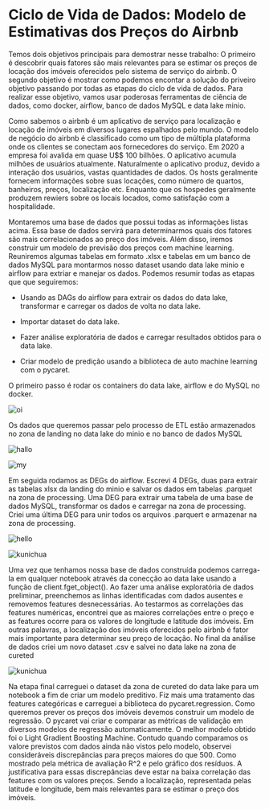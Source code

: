 # Ciclo de Vida de Dados: Modelo de Estimativas dos Preços do Airbnb

Temos dois objetivos principais para demostrar nesse trabalho: O primeiro é descobrir quais fatores são mais relevantes para se estimar os preços de locação dos imóveis oferecidos pelo sistema de serviço do airbnb. O segundo objetivo é mostrar como podemos encontar a solução do priveiro objetivo passando por todas as etapas do ciclo de vida de dados.
Para realizar esse objetivo, vamos usar poderosas ferramentas de ciência de dados, como docker, airflow, banco de dados MySQL e data lake minio. 

Como sabemos o airbnb é um aplicativo de serviço para localização e locação de imóveis em diversos lugares espalhados pelo mundo. O modelo de negócio do airbnb é 
classificado como um tipo de múltipla plataforma onde os clientes se conectam aos fornecedores do serviço. Em 2020 a empresa foi avalida em quase U$$ 100 bilhões.
O aplicativo acumula milhões de usuários atualmente. Naturalmente o aplicativo produz, devido a interação dos usuários, vastas quantidades 
de dados. Os hosts geralmente fornecem informações sobre suas locações, como número de quartos, banheiros, preços, localização etc. Enquanto que os hospedes 
geralmente produzem rewiers sobre os locais locados, como satisfação com a hospitalidade.

Montaremos uma base de dados que possui todas as informações listas acima. Essa base de dados servirá para determinarmos quais dos fatores são mais correlacionados ao preço dos imóveis. Além disso, iremos construir um modelo de previsão dos preços com machine learning. Reuniremos algumas tabelas em formato .xlsx 
e tabelas em um banco de dados MySQL para montarmos nosso dataset usando data lake minio e airflow para extriar e manejar os dados. Podemos resumir todas as etapas 
que que seguiremos:

* Usando as DAGs do airflow para extrair os dados do data lake, transformar e carregar os dados de volta no data lake.

* Importar dataset do data lake.

* Fazer análise exploratória de dados e carregar resultados obtidos para o data lake.

* Criar modelo de predição usando a biblioteca de auto machine learning com o pycaret.

O primeiro passo é rodar os containers do data lake, airflow e do MySQL no docker.

![oi](https://github.com/RondinellyMorais/Ciclo-de-vida-de-dados-Modelo-de-estimativas-de-pre-os-do-Airbnb/blob/master/imagens/docker.png)

Os dados que queremos passar pelo processo de ETL estão armazenados no zona de landing no data lake do minio e no banco de dados MySQL

![hallo](https://github.com/RondinellyMorais/Ciclo-de-vida-de-dados-Modelo-de-estimativas-de-pre-os-do-Airbnb/blob/master/imagens/minio01.png)

![my](https://github.com/RondinellyMorais/Ciclo-de-vida-de-dados-Modelo-de-estimativas-de-pre-os-do-Airbnb/blob/master/imagens/my.png)

Em seguida rodamos as DEGs do airflow. Escrevi 4 DEGs, duas para extrair as tabelas xlsx da landing do minio e salvar os dados em tabelas .parquet na zona de 
processing. Uma DEG para extrair uma tabela de uma base de dados MySQL, transformar os dados e carregar na zona de processing. Criei uma última DEG para unir todos 
os arquivos .parquert e armazenar na zona de processing.

![hello](https://github.com/RondinellyMorais/Ciclo-de-vida-de-dados-Modelo-de-estimativas-de-pre-os-do-Airbnb/blob/master/imagens/airflow.png)

![kunichua](https://github.com/RondinellyMorais/Ciclo-de-vida-de-dados-Modelo-de-estimativas-de-pre-os-do-Airbnb/blob/master/imagens/minio02.png)

Uma vez que tenhamos nossa base de dados construída podemos carrega-la em qualquer notebook através da conecção ao data lake usando a função de client.fget_object().
Ao fazer uma análise exploratória de dados preliminar, preenchemos as linhas identificadas com dados ausentes e removemos features desnecessárias. Ao testarmos as 
correlações das features numéricas, encontrei que as maiores correlações entre o preço e as features ocorre para os valores de longitude e latitude dos imóveis. 
Em outras palavras, a localização dos imóveis oferecidos pelo airbnb é fator mais importante para determinar seu preço de locação. No final da análise de dados criei 
um novo dataset .csv e salvei no data lake na zona de cureted

![kunichua](https://github.com/RondinellyMorais/Ciclo-de-vida-de-dados-Modelo-de-estimativas-de-pre-os-do-Airbnb/blob/master/imagens/minio03.png)

Na etapa final carreguei o dataset da zona de cureted do data lake para um notebook a fim de criar um modelo preditivo. Fiz mais uma tratamento das features 
categóricas e carreguei a biblioteca do pycaret.regression. Como queremos prever os preços dos imóveis devemos construir um modelo de regressão. O pycaret 
vai criar e comparar as métricas de validação em diversos modelos de regressão automaticamente. O melhor modelo obtido foi o Light Gradient Boosting Machine. Contudo 
quando comparamos os valore previstos com dados ainda não vistos pelo modelo, observei consideráveis discrepâncias para preços maiores do que 500. Como mostrado pela 
métrica de avaliação R^2 e pelo gráfico dos resíduos. A justificativa para essas discrepâncias deve estar na baixa correlação das features com os valores preços. 
Sendo a localização, representada pelas latitude e longitude, bem mais relevantes para se estimar o preço dos imóveis.
